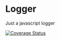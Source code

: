 # Logger
Just a javascript logger

[![Coverage Status](https://coveralls.io/repos/github/boazhoch/Logger/badge.svg?t=73ePoQ)](https://coveralls.io/github/boazhoch/Logger)

